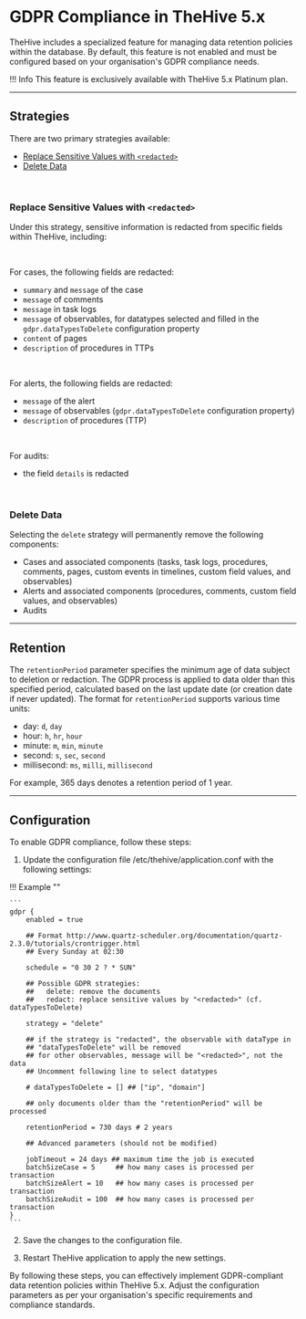 # GDPR Compliance in TheHive 5.x

TheHive includes a specialized feature for managing data retention policies within the database. By default, this feature is not enabled and must be configured based on your organisation's GDPR compliance needs.

!!! Info
    This feature is exclusively available with TheHive 5.x Platinum plan.


---

## Strategies

There are two primary strategies available:

* [Replace Sensitive Values with `<redacted>`](#replace-values-with-redacted)
* [Delete Data](#delete-data)

&nbsp;

### Replace Sensitive Values with `<redacted>`

Under this strategy, sensitive information is redacted from specific fields within TheHive, including:

&nbsp;

For cases, the following fields are redacted:

* `summary` and `message` of the case
* `message` of comments
* `message` in task logs
* `message` of observables, for datatypes selected and filled in the `gdpr.dataTypesToDelete` configuration property
* `content` of pages
* `description` of procedures in TTPs

&nbsp;

For alerts, the following fields are redacted:

*  `message` of the alert
*  `message` of observables (`gdpr.dataTypesToDelete` configuration property)
*  `description` of procedures (TTP)

&nbsp;

For audits:

*  the field `details` is redacted

&nbsp;

### Delete Data

Selecting the `delete` strategy will permanently remove the following components:

* Cases and associated components (tasks, task logs, procedures, comments, pages, custom events in timelines, custom field values, and observables)
* Alerts and associated components (procedures, comments, custom field values, and observables)
* Audits

---

## Retention

The `retentionPeriod` parameter specifies the minimum age of data subject to deletion or redaction. The GDPR process is applied to data older than this specified period, calculated based on the last update date (or creation date if never updated). The format for `retentionPeriod` supports various time units:

  * day:         `d`, `day`
  * hour:        `h`, `hr`, `hour`
  * minute:      `m`, `min`, `minute`
  * second:      `s`, `sec`, `second`
  * millisecond: `ms`, `milli`, `millisecond`

For example, 365 days denotes a retention period of 1 year.

---

## Configuration 

To enable GDPR compliance, follow these steps:

1. Update the configuration file /etc/thehive/application.conf with the following settings:

!!! Example ""

    ```
    gdpr {
        enabled = true
    
        ## Format http://www.quartz-scheduler.org/documentation/quartz-2.3.0/tutorials/crontrigger.html
        ## Every Sunday at 02:30
        
        schedule = "0 30 2 ? * SUN"
    
        ## Possible GDPR strategies:
        ##   delete: remove the documents
        ##   redact: replace sensitive values by "<redacted>" (cf. dataTypesToDelete)
        
        strategy = "delete"
        
        ## if the strategy is "redacted", the observable with dataType in 
        ## "dataTypesToDelete" will be removed
        ## for other observables, message will be "<redacted>", not the data
        ## Uncomment following line to select datatypes
        
        # dataTypesToDelete = [] ## ["ip", "domain"]
    
        ## only documents older than the "retentionPeriod" will be processed

        retentionPeriod = 730 days # 2 years
    
        ## Advanced parameters (should not be modified)
        
        jobTimeout = 24 days ## maximum time the job is executed
        batchSizeCase = 5     ## how many cases is processed per transaction
        batchSizeAlert = 10   ## how many cases is processed per transaction
        batchSizeAudit = 100  ## how many cases is processed per transaction
    }
    ```

2. Save the changes to the configuration file.

3. Restart TheHive application to apply the new settings.

By following these steps, you can effectively implement GDPR-compliant data retention policies within TheHive 5.x. Adjust the configuration parameters as per your organisation's specific requirements and compliance standards.

&nbsp;